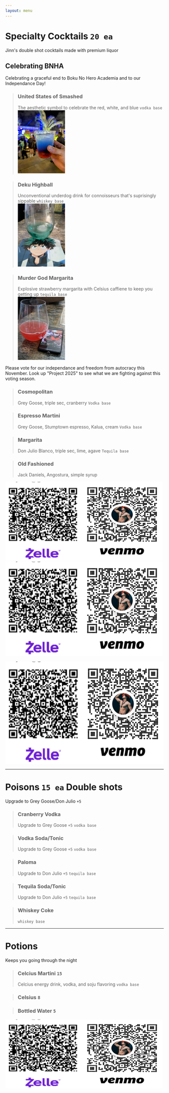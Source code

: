 ```yaml
---
layout: menu
---
```

# Specialty Cocktails `20 ea` 
Jinn's double shot cocktails made with premium liquor

##  Celebrating BNHA
 Celebrating a graceful  end to Boku No Hero Academia and to our Independance Day!
 
> ### United States of Smashed
>The aesthetic symbol to celebrate  the red, white, and blue `vodka base`   
> <img src= "../public/ax.drinks.unitedstatesofsmashed.jpg" width="150" height="200">

 >### Deku Highball
> Unconventional underdog drink for connoisseurs that's suprisingly sippable  `whiskey base`   
> <img src= "../public/ax.drinks.dekuhighball.jpg" width="150" height="200">

>### Murder God  Margarita
>Explosive strawberry margarita with Celsius caffiene to keep you getting up `tequila base`    
> <img src= "../public/ax.drinks.murdergodmargarita.jpg" width="150" height="200">

Please vote for our independance and freedom from autocracy this November. Look up "Project 2025" to see what we are fighting against this voting season.

> ### Cosmopolitan
> Grey Goose, triple sec, cranberry `Vodka base`

> ### Espresso Martini 
> Grey Goose, Stumptown espresso, Kalua, cream `Vodka base`

> ### Margarita 
> Don Julio Blanco, triple sec, lime, agave `Tequila base`

> ### Old Fashioned 
> Jack Daniels, Angostura, simple syrup

<img src= "qr0.jpg" width="500" height="250">

<img src= "../public/qr0.jpg" width="500" height="300">

![my image](qr0.jpg)


---

# Poisons `15 ea`  Double shots
 Upgrade to Grey Goose/Don Julio `+5` 

> ### Cranberry Vodka 
> Upgrade to Grey Goose `+5` `vodka base`

> ### Vodka Soda/Tonic
> Upgrade to Grey Goose `+5`  `vodka base`

> ### Paloma
> Upgrade to Don Julio `+5`  `tequila base`

> ### Tequila Soda/Tonic
> Upgrade to Don Julio `+5`  `tequila base`

> ### Whiskey Coke 
>  `whiskey base`

--- 
# Potions
Keeps you going through the night
> ### Celcius Martini `15`
> Celcius energy drink, vodka, and soju flavoring `vodka base`

> ### Celsius `8`

> ### Bottled Water `5` 

<img src= "qr0.jpg" width="500" height="220">
